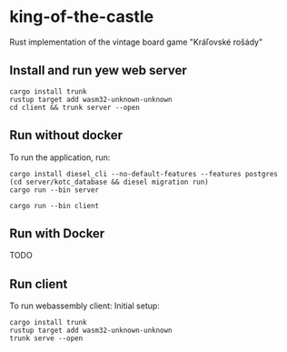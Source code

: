 # king-of-the-castle
Rust implementation of the vintage board game "Kráľovské rošády"

## Install and run yew web server
```shell
cargo install trunk
rustup target add wasm32-unknown-unknown
cd client && trunk server --open
```

## Run without docker
To run the application, run:
```
cargo install diesel_cli --no-default-features --features postgres
(cd server/kotc_database && diesel migration run)
cargo run --bin server

cargo run --bin client
```

## Run with Docker
TODO

## Run client
To run webassembly client:
Initial setup:
```
cargo install trunk
rustup target add wasm32-unknown-unknown
trunk serve --open
```
